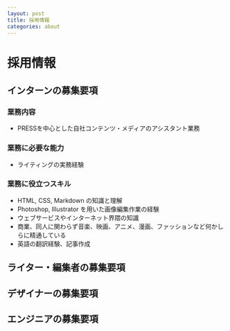 ```yaml
---
layout: post
title: 採用情報
categories: about
---
```


# 採用情報

## インターンの募集要項

### 業務内容

- PRESSを中心とした自社コンテンツ・メディアのアシスタント業務

### 業務に必要な能力

- ライティングの実務経験

### 業務に役立つスキル

- HTML, CSS, Markdown の知識と理解
- Photoshop, Illustrator を用いた画像編集作業の経験
- ウェブサービスやインターネット界隈の知識
- 商業、同人に関わらず音楽、映画、アニメ、漫画、ファッションなど何かしらに精通している
- 英語の翻訳経験、記事作成



## ライター・編集者の募集要項

## デザイナーの募集要項

## エンジニアの募集要項
